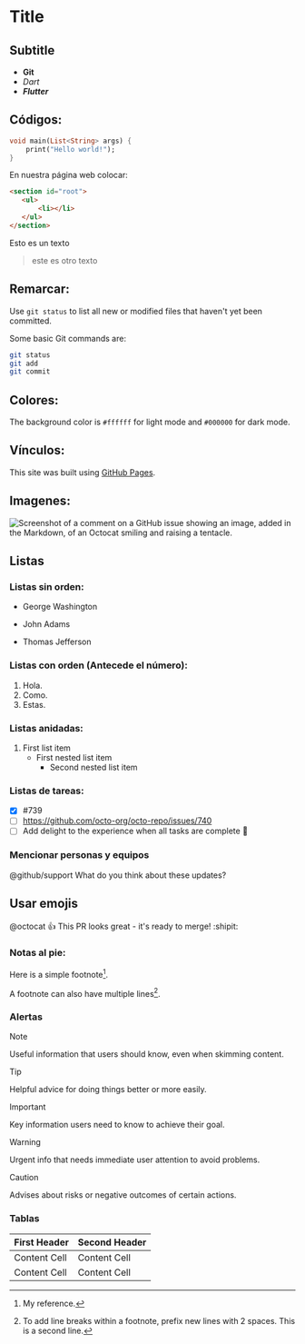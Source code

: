 # Title

## Subtitle

* **Git**
* *Dart*
* ***Flutter***

## Códigos:

```dart
void main(List<String> args) {
    print("Hello world!");
}
 ```
En nuestra página web colocar:

 ```html
<section id="root">
    <ul>
        <li></li>
    </ul>
</section>
 ```

 Esto es un texto 
 > este es otro texto

## Remarcar:

 Use `git status` to list all new or modified files that haven't yet been committed.

 Some basic Git commands are:
```zsh
git status
git add
git commit
```

## Colores:

The background color is `#ffffff` for light mode and `#000000` for dark mode.


## Vínculos:

This site was built using [GitHub Pages](https://pages.github.com/).

## Imagenes:

![Screenshot of a comment on a GitHub issue showing an image, added in the Markdown, of an Octocat smiling and raising a tentacle.](https://myoctocat.com/assets/images/base-octocat.svg)

## Listas

### Listas sin orden:

- George Washington
* John Adams
+ Thomas Jefferson

### Listas con orden (Antecede el número):

1. Hola.
3. Como.
2. Estas.

### Listas anidadas:

1. First list item
   - First nested list item
     - Second nested list item

### Listas de tareas:

- [x] #739
- [ ] https://github.com/octo-org/octo-repo/issues/740
- [ ] Add delight to the experience when all tasks are complete :tada:

### Mencionar personas y equipos

@github/support What do you think about these updates?

## Usar emojis

@octocat :+1: This PR looks great - it's ready to merge! :shipit:

### Notas al pie:

Here is a simple footnote[^1].

A footnote can also have multiple lines[^2].

[^1]: My reference.
[^2]: To add line breaks within a footnote, prefix new lines with 2 spaces.
  This is a second line.

### Alertas

> [!NOTE]
> Useful information that users should know, even when skimming content.

> [!TIP]
> Helpful advice for doing things better or more easily.

> [!IMPORTANT]
> Key information users need to know to achieve their goal.

> [!WARNING]
> Urgent info that needs immediate user attention to avoid problems.

> [!CAUTION]
> Advises about risks or negative outcomes of certain actions.

### Tablas

| First Header  | Second Header |
| ------------- | ------------- |
| Content Cell  | Content Cell  |
| Content Cell  | Content Cell  |